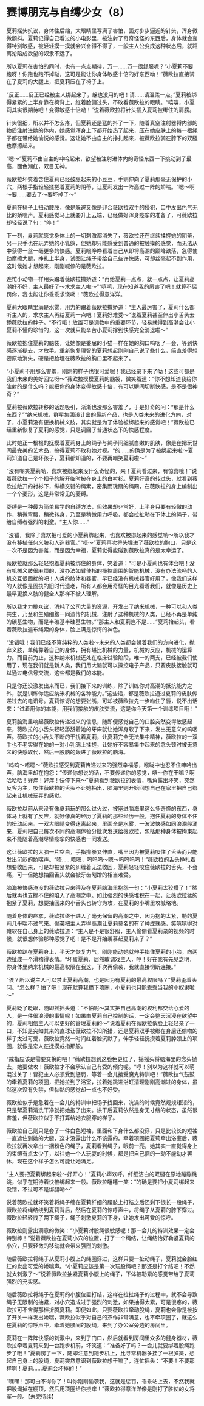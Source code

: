 # 赛博朋克与自缚少女（8）

夏莉摇头抗议，身体往后缩，大眼睛里写满了害怕，面对步步逼近的针头，浑身微微颤抖。夏莉记得自己看过的小电影里，被注射了奇奇怪怪的东西后，身体就会变得特别敏感，被轻轻摸一摸就会兴奋得不得了，一般主人公变成这种状态后，就距离沦陷成欲望的奴隶不远了。

所以夏莉在害怕的同时，也有一点点期待，万一……万一很舒服呢？“小夏莉不要跑呀！你跑也跑不掉哒，这可是能让你身体敏感十倍的好东西呦！”薇欧拉直接骑在了夏莉的大腿上，把夏莉压在了椅子上。

“反正……反正已经被主人绑起来了，躲也没用的吧！请……请温柔一点。”夏莉被绑得紧紧的上半身靠在椅背上，红着脸偏过头，不敢看薇欧拉的眼睛。“嘻嘻，小夏莉其实很期待吧！变得敏感十倍呦！”说着薇欧拉将针头插入夏莉被绑住的肩膀。

针头很细，所以并不怎么疼，但夏莉还是猛的抖了一下，随着真空注射器将内部的物质注射进她的体内，她感觉浑身上下都开始热了起来，压在她皮肤上的每一根绳子都在带给她愉悦的感觉。这让她不由自主的挣扎起来，被薇欧拉骑在胯下的双腿也摩擦起来。

“嗯～”夏莉不由自主的呻吟起来，欲望被注射进体内的奇怪东西一下挑动到了最高，面色潮红，双目无神。

薇欧拉坏笑着含住夏莉已经鼓胀起来的小豆豆，手则伸向了夏莉那毫无保护的小穴，两根手指轻轻揉搓着夏莉的阴蒂，让夏莉发出一阵高过一阵的娇喘。“嗯～啊～要……要去了～要坏掉了～”

夏莉在椅子上扭动腰肢，像是躲避又像是迎合薇欧拉双手的侵犯，口中发出色气无比的娇喘声。夏莉感觉马上就要升上云端，已经做好浑身痉挛的准备了，可薇欧拉却轻轻说了句：“停！”

下一刻，夏莉就感觉身体上的一切刺激都消失了，薇欧拉还在继续揉搓她的阴蒂，另一只手也在玩弄她的小乳鸽，但她却只能感受到普通的被触摸的感觉，而无法从中获得一丝一毫更多的快感。夏莉眼睁睁看着自己从即将高潮的巅峰跌落，急得使劲摩擦大腿，挣扎上半身，试图让绳子带给自己些许快感，可却丝毫起不到作用，这时候她才想起来，刚刚喊停的是薇欧拉。

连忙小动物一样用头蹭着薇欧拉撒娇道：“再给夏莉一点点，就一点点，让夏莉高潮好不好，主人最好了～求求主人啦～”“嘻嘻，现在知道我的厉害了吧！就算不惩罚你，我也能让你乖乖求饶呦！”薇欧拉得意洋洋。

夏莉大眼睛里满是水雾，用力的蹭着薇欧拉撒娇道：“主人最厉害了，夏莉什么都听主人的，求求主人再给夏莉一点吧！夏莉好难受～”说着夏莉甚至伸出小舌头去舔薇欧拉的脖子。“不行哦！放置可是调教中的重要环节，轻易就得到高潮会让小夏莉不懂的珍惜的，这一次就只能辛苦小夏莉撑到快感完全消退啦～”

薇欧拉抱住夏莉的脑袋，让她像是委屈的小猫一样在她的胸口呜咽了一会，等到快感逐渐褪去，才放手。重新恢复理智的夏莉想起刚刚自己说了些什么，简直羞得想要原地消失，硬是把脸埋在薇欧拉的胸口里不起来了。

“小夏莉不用那么害羞，刚刚的样子也很可爱呢！我已经录下来了呦！这些可都是我们未来的美好回忆呀～”薇欧拉摸摸夏莉的脑袋，微笑着道：“你不想知道我给你注射的是什么吗？能把你的身体变得敏感十倍，有可以瞬间切断快感，是不是很神奇？”

夏莉被薇欧拉转移的话题吸引，渐渐也没那么害羞了，于是好奇的问：“那是什么东西？”“纳米机械，群星集团设计出的最新产品，也是人类未来的进化方向，对了，小夏莉没有更换机械义肢，其实就是为了体验被绑起来的感觉吧！”薇欧拉已经重新恢复了夏莉的感觉，只是调回了普通状态下的快感程度。

此时她正一根根的抚摸着夏莉身上的绳子与绳子间细腻白嫩的肌肤，像是在把玩世间最完美的艺术品，搞得夏莉不敢和她对视。“的……的确是为了被绑起来啦～夏莉知道自己是坏孩子，夏莉都知道的，不要再嘲笑夏莉啦～”

“没有嘲笑夏莉呦，喜欢被绑起来没什么奇怪的，来！夏莉看过来，有惊喜哦！”说着薇欧拉一个个扣子的解开临时披在身上的白衬衫。夏莉好奇的转过头，就看到薇欧拉敞开的衬衫下，纵横交错的绳索，密集而瑰丽的绳网，在薇欧拉的身上编制出一个个菱形，这是非常常见的菱缚。

菱缚是一种最为简单易学的自缚方法，但效果却非常好，上半身只要有轻微的动作，稍微弯腰，稍微转身，乃至是稍微用力呼吸，都会拉扯勒在下体上的绳子，带给自缚者强烈的刺激。“主人你……”

“没错，我除了喜欢把可爱的小夏莉绑起来，也喜欢被绑起来的感觉呦～所以我才没有移植任何义肢和人造器官。”“唔～”夏莉再次将头埋进了薇欧拉的胸口，只是这一次不是因为害羞，而是因为幸福，夏莉觉得能碰到薇欧拉真的是太幸运了。

薇欧拉就那么轻轻抱着夏莉被绑住的身体，笑着道：“可是小夏莉也有体会吧！没有机械义肢很麻烦的，没办法如臂使指的操控周围的智能机械，没有办法流畅的人机交互很困扰的吧！人类的肢体和器官，早已经没有机械器官好用了，像我们这样的人就像是固执的旧时代遗老，所有人都会用奇怪的目光看着我们，就像是历史上最早更换义肢的健全人那样不被人理解。

所以我才力排众议，消耗了公司大量的资源，开发出了纳米机械，一种可以和人类共生，乃至和生殖细胞一同遗传的机械，注射了这种机械的人类，已经不再是单纯的碳基生物，而是半碳基半硅基生物。”“那主人和夏莉岂不是……”夏莉抬起头，看着薇欧拉遍布绳索的身体，脸上满是惊愕的神色。

“没错哦！我们已经不算纯粹的人类啦～未来的人类都会朝着我们的方向进化，抛弃义肢，单纯靠着自己的身体，拥有堪比机械的力量，机械的反应，机械的运算力。而目前为止，这种纳米机械还处在临床试验阶段，唯一的两支，已经被我们使用了，现在我们就是新人类，我们用大脑就可以操控电子产品，只要皮肤接触就可以通过电信号交流，这些都是我们的本能。

只是你还没激发出来而已，我们接下来的训练，除了训练你对高潮的抵抗能力之外，就是训练你适应纳米机械的各种能力。”这些话，都是薇欧拉通过夏莉的皮肤传递过去的电讯号。夏莉惊讶的想要张嘴，可却被薇欧拉先一步吻住了唇，说不出话来：“试着用你的本能，用我们接触的皮肤交流，这是你今天第一个训练项目哦！”

夏莉脑海里响起薇欧拉传递过来的信息，随即便感觉自己的口腔突然变得敏感起来，薇欧拉的小舌头轻轻舔舐着她的牙床就让她浑身软了下来，发出无意义的呜咽声。薇欧拉的小舌头不断的干扰着夏莉，让夏莉完全无法集中精神，薇欧拉的一双手也不老实得在她的一对小乳鸽上揉搓，让她好不容易集中起来的念头顿时被无意义的快感取代，然后一股脑的轰进了薇欧拉的脑海。

“呜呜～唔嗯～”薇欧拉感受到夏莉传递过来的强烈幸福感，喉咙中也忍不住呻吟出声，脑海里却在抱怨：“传递你想说的话，不要传递你的感觉，唔～你在干嘛？啊哈哈哈！好痒！好痒！快停下来～”夏莉看到薇欧拉的表情，嘴角露出坏笑，突然反客为主，吸住薇欧拉的舌头不让她抽出，脑海里则开始回想自己在家里把自己绑起来让机械玩弄的感觉。

薇欧拉以前从来没有像夏莉玩的那么过火过，被塞进脑海里这么多奇怪的东西，身体马上就有了反应，就好像真的经历了夏莉的那些经历一般，抱住夏莉的身体不住的扭动起来。一双大眼睛变得迷离起来，里面全是水雾，一波波快感如同浪潮般涌来，夏莉把自己每次不同的高潮体验分批次发送给薇欧拉，包括那种身体被拘束起来不能随着高潮尽情痉挛的快感也一同发送。

这让薇欧拉的大脑一片空白，手指攥拳又伸直，嘴里因为被夏莉吸住了舌头而只能发出沉闷的娇喘声。“唔……唔嗯，呜呜呜～嗯～呜呜呜呜！”薇欧拉的舌头挣扎着想要收回来，可是却被紧紧的纠缠着无法收回，夏莉轻轻咬住薇欧拉的舌头，不会痛，可一但她想抽回舌头就会被牙齿剐蹭的相当难受。

脑海被快感淹没的薇欧拉只来得及在夏莉脑海里抱怨一句：“小夏莉太狡猾了！”然后就再也支撑不住的陷入了高潮之中。如此强烈的快感堆积在一起，让薇欧拉猛的抱紧了夏莉，想要抽回来的小舌头也转守为攻，在夏莉的小嘴里攻城略地。

随着身体的痉挛，薇欧拉终于进入了毫无保留的高潮之中，因为抱的太紧，勒的夏莉几乎喘不过气来。偷袭把主人弄得高潮让夏莉莫名的有了种成就感，笑嘻嘻得对瘫软在自己身上的薇欧拉道：“主人是不是很舒服，主人偷偷看夏莉录的视频的时候，就很想体验那种感觉了吧！是不是开始羡慕起夏莉来了？”

薇欧拉趴在夏莉身上，半天才恢复力气，刚刚能动她就伸手掐住夏莉的小脸，向两边扯成一个滑稽得表情。“坏蛋夏莉，居然敢调戏主人，哼！好在我有先见之明，你身体里纳米机械的最高权限在我这，下次再偷袭，我就直接切断连接。”

“诶？所以说主人可以禁止夏莉高潮，也是因为有夏莉的最高权限吗？”夏莉歪着头问。“怎么样？怕了吧！现在就算我摘下项圈，小夏莉也只能乖乖当我的小奴隶啦～”

夏莉眨了眨眼，随即摇摇头道：“不怕呢～其实把自己高潮的权利都交给心爱的人，是一件很浪漫的事情呢！如果由夏莉自己控制的话，一定会整天沉浸在欲望中的，夏莉相信主人可以更好的管理夏莉的～”说着夏莉在薇欧拉俏脸上轻轻亲了一口，不知是突如其来的直球让薇欧拉不知所措，还是夏莉双手被绑在身后还偷吻的样子太过可爱，薇欧拉竟然一时间红着脸沉默了，伸手轻轻抚摸着夏莉脖颈上的项圈，就像是恋人在抚摸戒指那般。

“戒指应该是需要交换的吧！”薇欧拉想到这脸色更红了，摇摇头将脑海里的念头抛去，她要做攻！薇欧拉才不会承认自己有受的倾向呢。“哼！别以为这样就可以萌混过关了！冒犯主人必须受到惩罚，等着一会儿接受魔鬼特训吧！”薇欧拉气鼓鼓的牵着夏莉的项圈，把她拉到了浴室，拉着她跳进浴缸清理刚刚高潮过的身体，虽然这次没有失禁，但黏黏的感觉却一点也不好受。

薇欧拉似乎是急着在一会儿的特训中把场子找回来，洗澡的时候竟然规规矩矩的，只是帮夏莉清洗干净就把她抱了出来。烘干后夏莉依然是身无寸缕的状态，虽然很害羞，但薇欧拉似乎不打算给她衣服穿的样子。

薇欧拉自己则只是套了一件白色短袖，里面和下身什么都没穿，只是比较长的短袖一直遮住到她的大腿，这才没露出什么不该露的。牵着项圈把夏莉牵出浴室后，薇欧拉就再次拿出一捆粉色的绳子，夏莉看到绳子，眼前一亮，她其实一直觉得身上的束缚有点太少了，以往她一个人玩耍的时候，都是把自己捆的一动不能动才罢休，现在这个样子怎么可能让她满足。

“主人要把夏莉绑起来啦～好开心！”夏莉小声欢呼，纤细洁白的双腿在原地蹦蹦跳跳，似乎在期待着快被绑起来一般。薇欧拉嘻嘻一笑：“的确是要把小夏莉绑起来没错，不过可不是绑腿呦～”

说着薇欧拉就坏笑着将绳子缠在夏莉纤细的腰肢上打结之后还剩下很长一段绳子，薇欧拉将绳结绕到夏莉背后，然后在夏莉的惊呼声中，将绳子从夏莉的胯下穿过。薇欧拉轻轻拽了两下绳子，绳子刺激夏莉的下身，让她发出可爱的惊呼。

薇欧拉则露出满意的微笑：“小夏莉对股绳很敏感呢！那一会儿的特训效果一定会特别棒！”说着薇欧拉在夏莉小穴的位置，打了一个绳结，让绳结恰好勒紧夏莉的小穴，只要轻微的移动就会带来强烈的刺激。

随后薇欧拉将绳子从夏莉小腹上的绳圈穿过，这样只要一扯动绳子，夏莉就会脸红红的发出可爱的娇喘声。“小夏莉应该是第一次玩股绳吧？那还是打个结吧！不然就太刺激了～”说着薇欧拉抽紧夏莉小腹上的绳子，下体被勒紧的感觉带给了夏莉强烈的充实感。

随后薇欧拉将绳子在夏莉的小腹位置打结，这样在拉扯绳子的过程中，就不会导致绳子无限制的抽紧，对小穴造成过于强烈的刺激，如果抽得太紧，可是很疼的，薇欧拉可不舍得那样折腾夏莉。即便如此，只要薇欧拉牵动股绳，夏莉也会像是被按了开关一样发出娇喘，薇欧拉似乎对自己的杰作非常满意，也不牵项圈了，就这么在夏莉的惊呼声中，牵着她腰间的股绳，来到了办公室旁边的房间里。

夏莉在一阵阵快感的刺激中，来到了门口，然后就看到房间里众多的健身器材，薇欧拉牵着夏莉来到一台跑步机前，坏笑道：“准备好了吗？一会儿就要绑着股绳跑步了哦！”夏莉愣了一下，随即注意到跑步机上，比寻常机器多挂了一根弹簧，想起自己身上的股绳，夏莉突然意识到薇欧拉想干嘛了，连忙摇头：“不要！不要那样啊！夏莉……夏莉会坏掉的！”

“嘿嘿！那可由不得你了！叫你刚刚偷袭我，这就是惩罚，乖乖站上去，不然我就把股绳掉在棚顶，然后用项圈给你挠痒！”薇欧拉得意洋洋像是刚打了胜仗的女将军一般。【未完待续】

